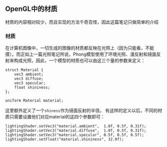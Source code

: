 ## OpenGL中的材质
材质的内容相对较少，而且实现的方法千奇百怪，因此这篇笔记只做简单的介绍

### 材质
在计算机图像中，一切生成的图像的材质都反映在光照上（因为只能看，不能摸）。而正如上一篇光照笔记所说，Phong模型使用了环境光照、漫反射和镜面反射来构成光照，因此，一个模型的材质也可以由这三个量的参数来定义：

```
struct Material {
    vec3 ambient;
    vec3 diffuse;
    vec3 specular;
    float shininess;
}; 

uniform Material material;
```
这里额外定义了一个`shiness`作为镜面反射的半径。
有这样的定义以后，不同的材质只需要设置他们对应material的这四个参数即可：

```
lightingShader.setVec3("material.ambient",  1.0f, 0.5f, 0.31f);
lightingShader.setVec3("material.diffuse",  1.0f, 0.5f, 0.31f);
lightingShader.setVec3("material.specular", 0.5f, 0.5f, 0.5f);
lightingShader.setFloat("material.shininess", 32.0f);
```

